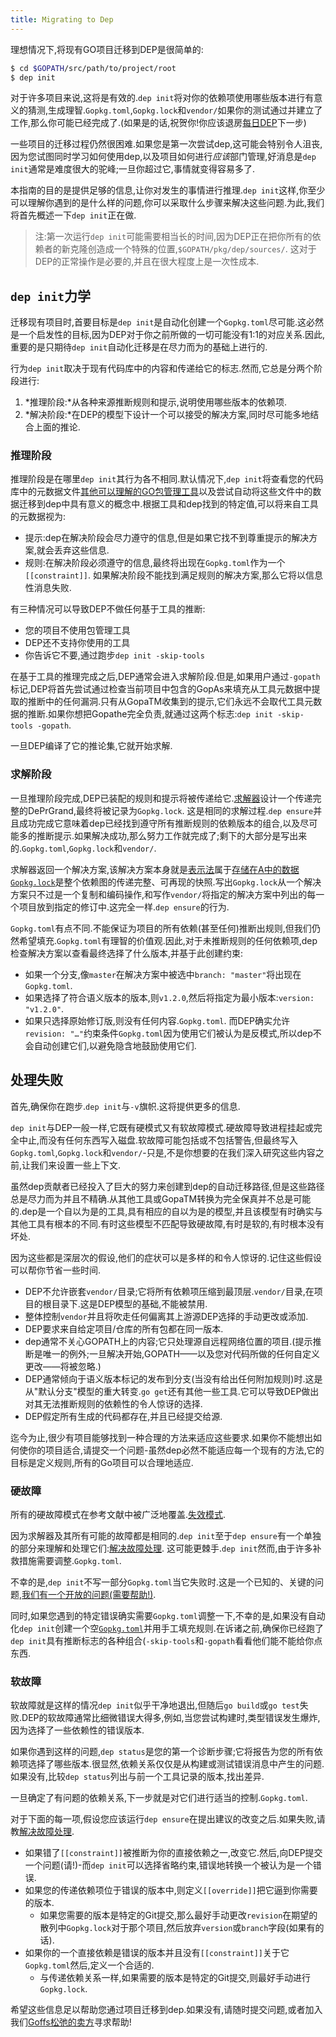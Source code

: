 ```yaml
---
title: Migrating to Dep
---
```

理想情况下,将现有GO项目迁移到DEP是很简单的:

```bash
$ cd $GOPATH/src/path/to/project/root
$ dep init
```

对于许多项目来说,这将是有效的.`dep init`将对你的依赖项使用哪些版本进行有意义的猜测,生成理智.`Gopkg.toml`,`Gopkg.lock`和`vendor/`如果你的测试通过并建立了工作,那么你可能已经完成了.(如果是的话,祝贺你!你应该退房[每日DEP](daily-dep.md)下一步)

一些项目的迁移过程仍然很困难.如果您是第一次尝试dep,这可能会特别令人沮丧,因为您试图同时学习如何使用dep,以及项目如何进行*应该*部门管理,好消息是`dep init`通常是难度很大的驼峰;一旦你超过它,事情就变得容易多了.

本指南的目的是提供足够的信息,让你对发生的事情进行推理.`dep init`这样,你至少可以理解你遇到的是什么样的问题,你可以采取什么步骤来解决这些问题.为此,我们将首先概述一下`dep init`正在做.

> 注:第一次运行`dep init`可能需要相当长的时间,因为DEP正在把你所有的依赖者的新克隆创造成一个特殊的位置,`$GOPATH/pkg/dep/sources/`. 这对于DEP的正常操作是必要的,并且在很大程度上是一次性成本.

## `dep init`力学

迁移现有项目时,首要目标是`dep init`是自动化创建一个`Gopkg.toml`尽可能.这必然是一个启发性的目标,因为DEP对于你之前所做的一切可能没有1:1的对应关系.因此,重要的是只期待`dep init`自动化迁移是在尽力而为的基础上进行的.

行为`dep init`取决于现有代码库中的内容和传递给它的标志.然而,它总是分两个阶段进行:

1.  *推理阶段:*从各种来源推断规则和提示,说明使用哪些版本的依赖项.
2.  *解决阶段:*在DEP的模型下设计一个可以接受的解决方案,同时尽可能多地结合上面的推论.

### 推理阶段

推理阶段是在哪里`dep init`其行为各不相同.默认情况下,`dep init`将查看您的代码库中的元数据文件[其他可以理解的GO包管理工具](https://github.com/golang/dep/tree/master/internal/importers)以及尝试自动将这些文件中的数据迁移到dep中具有意义的概念中.根据工具和dep找到的特定值,可以将来自工具的元数据视为:

-   提示:dep在解决阶段会尽力遵守的信息,但是如果它找不到尊重提示的解决方案,就会丢弃这些信息.
-   规则:在解决阶段必须遵守的信息,最终将出现在`Gopkg.toml`作为一个`[[constraint]]`. 如果解决阶段不能找到满足规则的解决方案,那么它将以信息性消息失败.

有三种情况可以导致DEP不做任何基于工具的推断:

-   您的项目不使用包管理工具
-   DEP还不支持你使用的工具
-   你告诉它不要,通过跑步`dep init -skip-tools`

在基于工具的推理完成之后,DEP通常会进入求解阶段.但是,如果用户通过`-gopath`标记,DEP将首先尝试通过检查当前项目中包含的GopAs来填充从工具元数据中提取的推断中的任何漏洞.只有从GopaTM收集到的提示,它们永远不会取代工具元数据的推断.如果你想把Gopathe完全负责,就通过这两个标志:`dep init -skip-tools -gopath`.

一旦DEP编译了它的推论集,它就开始求解.

### 求解阶段

一旦推理阶段完成,DEP已装配的规则和提示将被传递给它.[求解器](the-solver.md)设计一个传递完整的DePrGrand,最终将被记录为`Gopkg.lock`. 这是相同的求解过程.`dep ensure`并且成功完成它意味着dep已经找到遵守所有推断规则的依赖版本的组合,以及尽可能多的推断提示.如果解决成功,那么努力工作就完成了;剩下的大部分是写出来的.`Gopkg.toml`,`Gopkg.lock`和`vendor/`.

求解器返回一个解决方案,该解决方案本身就是[表示法](https://godoc.org/github.com/golang/dep/gps#Solution)属于[存储在A中的数据`Gopkg.lock`](https://godoc.org/github.com/golang/dep#Lock)是整个依赖图的传递完整、可再现的快照.写出`Gopkg.lock`从一个解决方案只不过是一个复制和编码操作,和写作`vendor/`将指定的解决方案中列出的每一个项目放到指定的修订中.这完全一样.`dep ensure`的行为.

`Gopkg.toml`有点不同.不能保证为项目的所有依赖(甚至任何)推断出规则,但我们仍然希望填充.`Gopkg.toml`有理智的价值观.因此,对于未推断规则的任何依赖项,dep检查解决方案以查看最终选择了什么版本,并基于此创建约束:

-   如果一个分支,像`master`在解决方案中被选中`branch: "master"`将出现在`Gopkg.toml`.
-   如果选择了符合语义版本的版本,则`v1.2.0`,然后将指定为最小版本:`version: "v1.2.0"`.
-   如果只选择原始修订版,则没有任何内容.`Gopkg.toml`. 而DEP确实允许`revision: "…"`约束条件`Gopkg.toml`因为使用它们被认为是反模式,所以dep不会自动创建它们,以避免隐含地鼓励使用它们.

## 处理失败

首先,确保你在跑步.`dep init`与`-v`旗帜.这将提供更多的信息.

`dep init`与DEP一般一样,它既有硬模式又有软故障模式.硬故障导致进程挂起或完全中止,而没有任何东西写入磁盘.软故障可能包括或不包括警告,但最终写入`Gopkg.toml`,`Gopkg.lock`和`vendor/`-只是,不是你想要的在我们深入研究这些内容之前,让我们来设置一些上下文.

虽然dep贡献者已经投入了巨大的努力来创建到dep的自动迁移路径,但是这些路径总是尽力而为并且不精确.从其他工具或GopaTM转换为完全保真并不总是可能的.dep是一个自以为是的工具,具有相应的自以为是的模型,并且该模型有时确实与其他工具有根本的不同.有时这些模型不匹配导致硬故障,有时是软的,有时根本没有坏处.

因为这些都是深层次的假设,他们的症状可以是多样的和令人惊讶的.记住这些假设可以帮你节省一些时间.

-   DEP不允许嵌套`vendor/`目录;它将所有依赖项压缩到最顶层.`vendor/`目录,在项目的根目录下.这是DEP模型的基础,不能被禁用.
-   整体控制`vendor`并且将吹走任何偏离其上游源DEP选择的手动更改或添加.
-   DEP要求来自给定项目/仓库的所有包都在同一版本.
-   dep通常不关心GOPATH上的内容;它只处理源自远程网络位置的项目.(提示推断是唯一的例外;一旦解决开始,GOPATH——以及您对代码所做的任何自定义更改——将被忽略.)
-   DEP通常倾向于语义版本标记的发布到分支(当没有给出任何附加规则)时.这是从"默认分支"模型的重大转变.`go get`还有其他一些工具.它可以导致DEP做出对其无法推断规则的依赖性的令人惊讶的选择.
-   DEP假定所有生成的代码都存在,并且已经提交给源.

迄今为止,很少有项目能够找到一种合理的方法来适应这些要求.如果你不能想出如何使你的项目适合,请提交一个问题-虽然dep必然不能适应每一个现有的方法,它的目标是定义规则,所有的Go项目可以合理地适应.

### 硬故障

所有的硬故障模式在参考文献中被广泛地覆盖.[失效模式](failure-modes.md).

因为求解器及其所有可能的故障都是相同的.`dep init`至于`dep ensure`有一个单独的部分来理解和处理它们:[解决故障处理](failure-modes.md#solving-failures). 这可能更棘手.`dep init`然而,由于许多补救措施需要调整.`Gopkg.toml`.

不幸的是,`dep init`不写一部分`Gopkg.toml`当它失败时.这是一个已知的、关键的问题,[我们有一个开放的问题(需要帮助!)](https://github.com/golang/dep/issues/909).

同时,如果您遇到的特定错误确实需要`Gopkg.toml`调整一下,不幸的是,如果没有自动化`dep init`创建一个空[`Gopkg.toml`](Gopkg.toml.md)并用手工填充规则.在诉诸之前,确保你已经跑了`dep init`具有推断标志的各种组合(`-skip-tools`和`-gopath`看看他们能不能给你点东西.

### 软故障

软故障就是这样的情况`dep init`似乎干净地退出,但随后`go build`或`go test`失败.DEP的软故障通常比细微错误大得多,例如,当您尝试构建时,类型错误发生爆炸,因为选择了一些依赖性的错误版本.

如果你遇到这样的问题,`dep status`是您的第一个诊断步骤;它将报告为您的所有依赖项选择了哪些版本.很显然,依赖关系仅仅是从构建或测试错误消息中产生的问题.如果没有,比较`dep status`列出与前一个工具记录的版本,找出差异.

一旦确定了有问题的依赖关系,下一步就是对它们进行适当的控制.`Gopkg.toml`.

对于下面的每一项,假设您应该运行`dep ensure`在提出建议的改变之后.如果失败,请教[解决故障处理](<>).

-   如果错了`[[constraint]]`被推断为你的直接依赖之一,改变它.然后,向DEP提交一个问题(请!)-而`dep init`可以选择省略约束,错误地转换一个被认为是一个错误.
-   如果您的传递依赖项位于错误的版本中,则定义`[[override]]`把它逼到你需要的版本.
    -   如果您需要的版本是特定的Git提交,那么最好手动更改`revision`在期望的散列中`Gopkg.lock`对于那个项目,然后放弃`version`或`branch`字段(如果有的话).
-   如果你的一个直接依赖是错误的版本并且没有`[[constraint]]`关于它`Gopkg.toml`然后,定义一个合适的.
    -   与传递依赖关系一样,如果需要的版本是特定的Git提交,则最好手动进行`Gopkg.lock`.

希望这些信息足以帮助您通过项目迁移到dep.如果没有,请随时提交问题,或者加入我们[Goffs松弛的卖方](https://gophers.slack.com/messages/C0M5YP9LN)寻求帮助!
